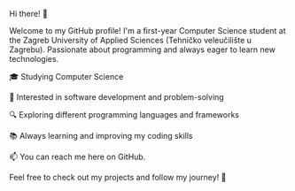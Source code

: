 Hi there! 👋

Welcome to my GitHub profile! I'm a first-year Computer Science student at the Zagreb University of Applied Sciences (Tehničko veleučilište u Zagrebu). Passionate about programming and always eager to learn new technologies.

🎓 Studying Computer Science

🚀 Interested in software development and problem-solving

🔍 Exploring different programming languages and frameworks

📚 Always learning and improving my coding skills

📫 You can reach me here on GitHub.

Feel free to check out my projects and follow my journey! 🚀  
